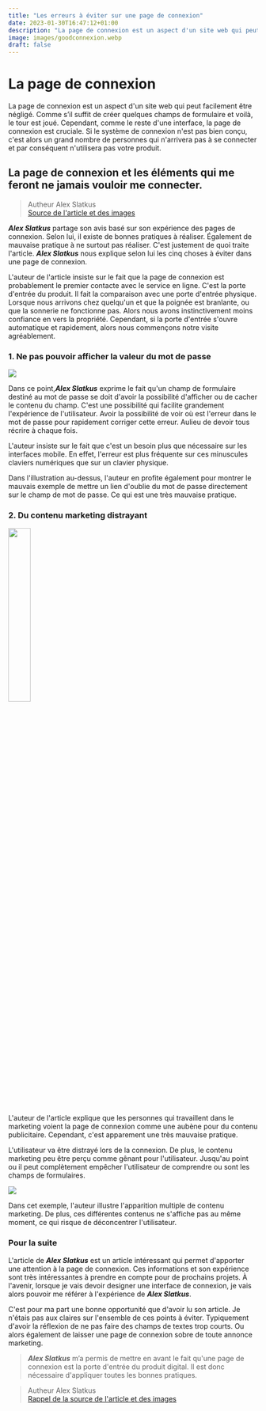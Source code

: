 ```yaml
---
title: "Les erreurs à éviter sur une page de connexion"
date: 2023-01-30T16:47:12+01:00
description: "La page de connexion est un aspect d'un site web qui peut facilement être négligé. Comme s’il suffit de créer quelques champs de formulaire et voilà, le tour est joué. Cependant, comme le reste d'une interface, la page de connexion est cruciale. Si le système de connexion n'est pas bien conçu, c'est alors un grand nombre de personnes qui n'arrivera pas à se connecter et par conséquent n'utilisera pas votre produit."
image: images/goodconnexion.webp
draft: false
---
```


# La page de connexion

La page de connexion est un aspect d'un site web qui peut facilement être négligé. Comme s’il suffit de créer quelques champs de formulaire et voilà, le tour est joué. Cependant, comme le reste d'une interface, la page de connexion est cruciale. Si le système de connexion n'est pas bien conçu, c'est alors un grand nombre de personnes qui n'arrivera pas à se connecter et par conséquent n'utilisera pas votre produit.

## La page de connexion et les éléments qui me feront ne jamais vouloir me connecter.

> Autheur Alex Slatkus <br> [Source de l'article et des images](https://blog.prototypr.io/dont-do-these-things-on-your-login-page-78497189aa01)

**_Alex Slatkus_** partage son avis basé sur son expérience des pages de connexion. Selon lui, il existe de bonnes pratiques à réaliser. Également de mauvaise pratique à ne surtout pas réaliser. C'est justement de quoi traite l'article. **_Alex Slatkus_** nous explique selon lui les cinq choses à éviter dans une page de connexion.

L'auteur de l'article insiste sur le fait que la page de connexion est probablement le premier contacte avec le service en ligne. C'est la porte d'entrée du produit. Il fait la comparaison avec une porte d'entrée physique. Lorsque nous arrivons chez quelqu'un et que la poignée est branlante, ou que la sonnerie ne fonctionne pas. Alors nous avons instinctivement moins confiance en vers la propriété. Cependant, si la porte d'entrée s'ouvre automatique et rapidement, alors nous commençons notre visite agréablement.

### 1. Ne pas pouvoir afficher la valeur du mot de passe

<img src="/labeveilletech/images/afficherMotDePasse.webp">

Dans ce point,**_Alex Slatkus_** exprime le fait qu'un champ de formulaire destiné au mot de passe se doit d'avoir la possibilité d'afficher ou de cacher le contenu du champ. C'est une possibilité qui facilite grandement l'expérience de l'utilisateur. Avoir la possibilité de voir où est l'erreur dans le mot de passe pour rapidement corriger cette erreur. Aulieu de devoir tous récrire à chaque fois.

L'auteur insiste sur le fait que c'est un besoin plus que nécessaire sur les interfaces mobile. En effet, l'erreur est plus fréquente sur ces minuscules claviers numériques que sur un clavier physique.

Dans l'illustration au-dessus, l'auteur en profite également pour montrer le mauvais exemple de mettre un lien d'oublie du mot de passe directement sur le champ de mot de passe. Ce qui est une très mauvaise pratique.

### 2. Du contenu marketing distrayant

<img src="/labeveilletech/images/connexionMarketing.webp" width="30%">

L'auteur de l'article explique que les personnes qui travaillent dans le marketing voient la page de connexion comme une aubène pour du contenu publicitaire. Cependant, c'est apparement une très mauvaise pratique.

L'utilisateur va être distrayé lors de la connexion. De plus, le contenu marketing peu être perçu comme gênant pour l'utilisateur. Jusqu'au point ou il peut complètement empêcher l'utilisateur de comprendre ou sont les champs de formulaires.

<img src="/labeveilletech/images/connexionMarketing2.webp">

Dans cet exemple, l'auteur illustre l'apparition multiple de contenu marketing. De plus, ces différentes contenus ne s'affiche pas au même moment, ce qui risque de déconcentrer l'utilisateur.

### Pour la suite

L'article de **_Alex Slatkus_** est un article intéressant qui permet d'apporter une attention à la page de connexion. Ces informations et son expérience sont très intéressantes à prendre en compte pour de prochains projets. À l'avenir, lorsque je vais devoir designer une interface de connexion, je vais alors pouvoir me référer à l'expérience de **_Alex Slatkus_**.

C'est pour ma part une bonne opportunité que d'avoir lu son article. Je n'étais pas aux claires sur l'ensemble de ces points à éviter. Typiquement d'avoir la réflexion de ne pas faire des champs de textes trop courts. Ou alors également de laisser une page de connexion sobre de toute annonce marketing.

> **_Alex Slatkus_** m’a permis de mettre en avant le fait qu'une page de connexion est la porte d'entrée du produit digital. Il est donc nécessaire d'appliquer toutes les bonnes pratiques.

> Autheur Alex Slatkus <br> [Rappel de la source de l'article et des images](https://blog.prototypr.io/dont-do-these-things-on-your-login-page-78497189aa01)
